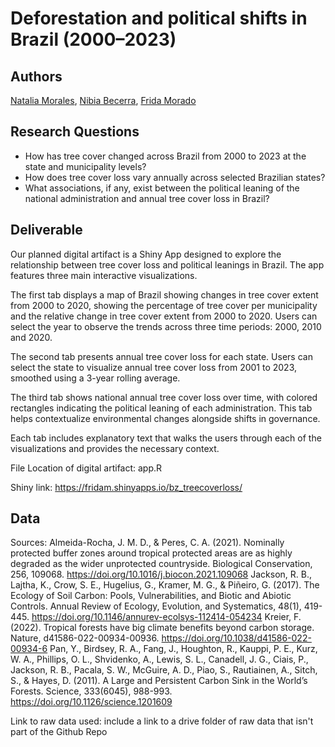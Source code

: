 # Deforestation and political shifts in Brazil (2000–2023)

## Authors

[Natalia Morales](https://nbmoralesf.github.io/), [Nibia Becerra](https://nbs2809.github.io/Nibia/), [Frida Morado]()

## Research Questions

- How has tree cover changed across Brazil from 2000 to 2023 at the state and municipality levels?
- How does  tree cover loss vary annually across selected Brazilian states?
- What associations, if any, exist between the political leaning of the national administration and annual tree cover loss in Brazil?

## Deliverable
Our planned digital artifact is a Shiny App designed to explore the relationship between tree cover loss and political leanings in Brazil.
The app features three main interactive visualizations.

The first tab displays a map of Brazil showing changes in tree cover extent from 2000 to 2020, showing the percentage of tree cover per municipality and the relative change in tree cover extent from 2000 to 2020.
Users can select the year to observe the trends across three time periods: 2000, 2010 and 2020. 

The second tab presents annual tree cover loss for each state.
Users can select the state to visualize annual tree cover loss from 2001 to 2023, smoothed using a 3-year rolling average.

The third tab shows national annual tree cover loss over time, with colored rectangles indicating the political leaning of each administration.
This tab helps contextualize environmental changes alongside shifts in governance.

Each tab includes explanatory text that walks the  users through each of the visualizations and provides the necessary context.

File Location of digital artifact: app.R

Shiny link: <https://fridam.shinyapps.io/bz_treecoverloss/>

## Data 

Sources: 
Almeida-Rocha, J. M. D., & Peres, C. A. (2021). Nominally protected buffer zones around tropical protected areas are as highly degraded as the wider unprotected countryside. Biological Conservation, 256, 109068. https://doi.org/10.1016/j.biocon.2021.109068
Jackson, R. B., Lajtha, K., Crow, S. E., Hugelius, G., Kramer, M. G., & Piñeiro, G. (2017). The Ecology of Soil Carbon: Pools, Vulnerabilities, and Biotic and Abiotic Controls. Annual Review of Ecology, Evolution, and Systematics, 48(1), 419-445. https://doi.org/10.1146/annurev-ecolsys-112414-054234
Kreier, F. (2022). Tropical forests have big climate benefits beyond carbon storage. Nature, d41586-022-00934-00936. https://doi.org/10.1038/d41586-022-00934-6
Pan, Y., Birdsey, R. A., Fang, J., Houghton, R., Kauppi, P. E., Kurz, W. A., Phillips, O. L., Shvidenko, A., Lewis, S. L., Canadell, J. G., Ciais, P., Jackson, R. B., Pacala, S. W., McGuire, A. D., Piao, S., Rautiainen, A., Sitch, S., & Hayes, D. (2011). A Large and Persistent Carbon Sink in the World’s Forests. Science, 333(6045), 988-993. https://doi.org/10.1126/science.1201609

Link to raw data used: include a link to a drive folder of raw data that isn't part of the Github Repo
